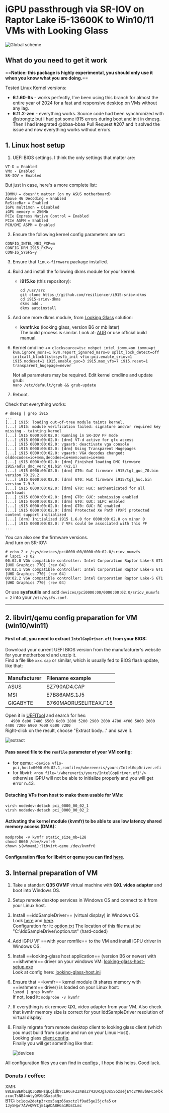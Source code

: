 # iGPU passthrough via SR-IOV on Raptor Lake i5-13600K to Win10/11 VMs with Looking Glass

![Global scheme](configs/images/scheme.webp)

## What do you need to get it work

==**Notice: this package is **highly experimental**, you should only use it when you know what you are doing.**==

Tested Linux Kernel versions:
- **6.1.60-lts** - works perfectly, I've been using this branch for almost the entire year of 2024 for a fast and responsive desktop on VMs without any lag.
- **6.11.2-zen** - everything works. Source code had been synchronized with @strongtz but I had got some i915 errors during boot and init in dmesg. Then I had integrated @bbaa-bbaa Pull Request #207 and it solved the issue and now everything works without errors.

## 1. Linux host setup

1) UEFI BIOS settings. I think the only settings that matter are:
```
VT-D = Enabled
VMx - Enabled
SR-IOV = Enabled
```

But just in case, here's a more complete list:
```
IOMMU = doesn't matter (on my ASUS motherboard)
Above 4G Decoding = Enabled
ReSizeBar = Enabled
iGPU multimon = Disabled
iGPU memory = 256Mb
PCIe Express Native Control = Enabled
PCIe ASPM = Enabled
PCH/DMI ASPM = Enabled
```

2) Ensure the following kernel config parameters are set:
```
CONFIG_INTEL_MEI_PXP=m
CONFIG_DRM_I915_PXP=y
CONFIG_SYSFS=y
```

3) Ensure that `linux-firmware` package installed.

4) Build and install the following dkms module for your kernel:
	* **i915.ko** (this repository):
		```
		cd /usr/src
		git clone https://github.com/resiliencer/i915-sriov-dkms
		cd i915-sriov-dkms
		dkms add .
		dkms autoinstall
		```		
		
5) And one more dkms module, from [Looking Glass](https://looking-glass.io/) solution: 
	* **kvmfr.ko** (looking glass, version B6 or mb later)  
	The build process is similar. Look at: [AUR](https://aur.archlinux.org/looking-glass.git) or use official build manual.

6) Kernel cmdline += ` clocksource=tsc nohpet intel_iommu=on iommu=pt kvm.ignore_msrs=1 kvm.report_ignored_msrs=0 split_lock_detect=off initcall_blacklist=sysfb_init vfio-pci.enable_sriov=1 i915.modeset=1 i915.enable_guc=3 i915.max_vfs=7 i915.reset=1 transparent_hugepage=never `  
    
	Not all parameters may be required. 
	Edit kernel cmdline and update grub:  
`nano /etc/default/grub && grub-update` 

7) Reboot.  

Check that everything works:
```
# dmesg | grep i915
...
[...] i915: loading out-of-tree module taints kernel.
[...] i915: module verification failed: signature and/or required key missing - tainting kernel
[...] i915 0000:00:02.0: Running in SR-IOV PF mode
[...] i915 0000:00:02.0: [drm] VT-d active for gfx access
[...] i915 0000:00:02.0: vgaarb: deactivate vga console
[...] i915 0000:00:02.0: [drm] Using Transparent Hugepages
[...] i915 0000:00:02.0: vgaarb: VGA decodes changed: olddecodes=io+mem,decodes=io+mem:owns=io+mem
[...] i915 0000:00:02.0: [drm] Finished loading DMC firmware i915/adls_dmc_ver2_01.bin (v2.1)
[...] i915 0000:00:02.0: [drm] GT0: GuC firmware i915/tgl_guc_70.bin version 70.29.2
[...] i915 0000:00:02.0: [drm] GT0: HuC firmware i915/tgl_huc.bin version 7.9.3
[...] i915 0000:00:02.0: [drm] GT0: HuC: authenticated for all workloads
[...] i915 0000:00:02.0: [drm] GT0: GUC: submission enabled
[...] i915 0000:00:02.0: [drm] GT0: GUC: SLPC enabled
[...] i915 0000:00:02.0: [drm] GT0: GUC: RC enabled
[...] i915 0000:00:02.0: [drm] Protected Xe Path (PXP) protected content support initialized
[...] [drm] Initialized i915 1.6.0 for 0000:00:02.0 on minor 0
[...] i915 0000:00:02.0: 7 VFs could be associated with this PF
...
```
You can also see the firmware versions.  
And turn on SR-IOV:
```
# echo 2 > /sys/devices/pci0000:00/0000:00:02.0/sriov_numvfs
# lspci -s 02
00:02.0 VGA compatible controller: Intel Corporation Raptor Lake-S GT1 [UHD Graphics 770] (rev 04)
00:02.1 VGA compatible controller: Intel Corporation Raptor Lake-S GT1 [UHD Graphics 770] (rev 04)
00:02.2 VGA compatible controller: Intel Corporation Raptor Lake-S GT1 [UHD Graphics 770] (rev 04)
```

Or use **sysfsutils** and add `devices/pci0000:00/0000:00:02.0/sriov_numvfs = 2` into your `/etc/sysfs.conf`.

---
## 2. libvirt/qemu config preparation for VM (win10/win11)
    
#### First of all, you need to extract `IntelGopDriver.efi` from your BIOS:

Download your current UEFI BIOS version from the manufacturer's website for your motherboard and unzip it.  
Find a file like `xxx.cap` or similar, which is usually fed to BIOS flash update, like that:

|Manufacturer|Filename example|
|:-------------------|:----------|
|ASUS| SZ790AD4.CAP|
|MSI| E7B86AMS.1J5|
|GIGABYTE| B760MAORUSELITEAX.F16|

Open it in [UEFITool](https://github.com/LongSoft/UEFITool) and search for hex:  
&emsp; `4900 6e00 7400 6500 6c00 2800 5200 2900 2000 4700 4f00 5000 2000 4400 7200 6900 7600 6500 7200`  
Right-click on the result, choose "Extract body..." and save it.  

![extract](configs/images/extract.jpg "Extract")

#### Pass saved file to the `romfile` parameter of your VM config:  
* for qemu: `-device vfio-pci,host=0000:00:02.1,romfile=/whereveris/yours/IntelGopDriver.efi`  
* for libvirt: `<rom file='/whereveris/yours/IntelGopDriver.efi'/>`  
otherwise iGPU will not be able to initialize properly and you will get error n.43.  

#### Detaching VFs from host to make them usable for VMs:
```
virsh nodedev-detach pci_0000_00_02_1
virsh nodedev-detach pci_0000_00_02_2
```

#### Activating the kernel module (kvmfr) to be able to use low latency shared memory access (DMA):
```
modprobe -v kvmfr static_size_mb=128
chmod 0660 /dev/kvmfr0
chown $(whoami):libvirt-qemu /dev/kvmfr0
```

#### Configuration files for libvirt or qemu you can find [here](https://github.com/resiliencer/i915-sriov-dkms/tree/master/configs/02-libvirt-qemu).


## 3. Internal preparation of VM

1. Take a standart **Q35 OVMF** virtual machine with **QXL video adapter** and boot into Windows OS.
2. Setup remote desktop services in Windows OS and connect to it from your Linux host.
3. Install ==iddSampleDriver== (virtual display) in Windows OS.  
   Look [here](https://github.com/ge9/IddSampleDriver) and [here](https://github.com/roshkins/IddSampleDriver).  
   Configuration for it: [option.txt](configs/03-windows-vm/IddSampleDriver/option.txt) The location of this file must be "C:\IddSampleDriver\option.txt" (hard-coded)
4. Add iGPU VF ==with your romfile== to the VM and install iGPU driver in Windows OS.
5. Install ==looking-glass host application== (version B6 or newer) with ==ishvmem== driver on your windows VM: [looking-glass-host-setup.exe](https://looking-glass.io/artifact/stable/host)  
   Look at config here: [looking-glass-host.ini](configs/03-windows-vm/Looking%20Glass%20(host)/looking-glass-host.ini)
6. Ensure that ==kvmfr== kernel module (it shares memory with ==ivshmem== driver) is loaded on your Linux host:  
  `lsmod | grep kvmfr`  
  If not, load it: `modprobe -v kvmfr`
7. If everything is ok remove QXL video adapter from your VM. Also check that kvmfr memory size is correct for your IddSampleDriver resolution of virtual display. 
8. Finally migrate from remote desktop client to looking glass client (which you must build from source and run on your Linux Host).  
   Looking glass [client config](configs/01-linux-host/etc/looking-glass-client.ini).  
   Finally you will get something like that:

   ![devices](configs/images/devices.png)


All configuration files you can find in [configs](configs/) , I hope this helps. Good luck.  




### Donuts / coffee:

XMR: `88LBEBEKbLqQ3GDBHsqLgidbYCLH6uFZZ4BsZr42URJgaJs5SozsejEYc2YRmvbGHC5FbkzcucTsNB4nAtyQVXbGSxzat5e`  
BTC: `bc1qqw2detp3rxxs5aqz66uxctzlf9ad5ge25jcfa5` or `1JySHpr7AVvQWrCjE1qADA8HGa1RbSCLmc` 






